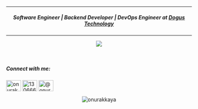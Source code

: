 <hr />
<h5 align="center">Software Engineer | Backend Developer | DevOps Engineer at <a href="http://www.d-teknoloji.com.tr/" target="_blank"><b>Dogus Technology</b></a></h5>
<hr />
<p align="center">
    <img src="https://s83vla.storage.yandex.net/rdisk/d884b1d033adb99dd727c1c26a6fa90218df8c9bb331557c3b2cc54a1fff209b/5f956847/qB4EOCfHg0zQlRbiRbcGj_xeX9S4Il8-2uUAdIXjb7w72rpM3rwH57qfsJ59weFUE5r4re9AxTXs3_5fWTMK0A==?uid=0&filename=github_bg_opt_320x480.gif&disposition=inline&hash=&limit=0&content_type=image%2Fgif&tknv=v2&owner_uid=157990024&fsize=1096050&hid=8555000de1091ad23e62053b6bba0b24&etag=5fde67d4a369d7ddcabe23a069d56810&media_type=image&rtoken=zGaiXr2P7HVv&force_default=no&ycrid=na-6cce099222bfa7a446327a7cf36ec45e-downloader10e&ts=5b27d86655fc0&s=f2e8e89aef342fd55da9569ab69e1639767a25833187487396d8e497b91c5779&pb=U2FsdGVkX1_d55fU_FLfJCzRmuu1fhnTomljvAsJqTl24em7DyMi9Ntz2nGEQNN_cuswS3XEgyRGKbMZH0PuO-dkfN9B_pLgM8MD9hsCvks"/>
</p>
<br/>
<p align="left">
<h5 align="left">Connect with me:</h5>
<a href="https://i.ytimg.com/vi/VZ6DTHK8wgQ/maxresdefault.jpg" alt="akkayaonur" height="30" width="40" /></a>
<a href="https://linkedin.com/in/onurakkaya" target="blank"><img align="center" src="https://cdn.jsdelivr.net/npm/simple-icons@3.0.1/icons/linkedin.svg" alt="onurakkaya" height="30" width="40" /></a>
<a href="https://stackoverflow.com/users/13066603" target="blank"><img align="center" src="https://cdn.jsdelivr.net/npm/simple-icons@3.0.1/icons/stackoverflow.svg" alt="13066603" height="30" width="40" /></a>
<a href="https://medium.com/@onurakkaya" target="blank"><img align="center" src="https://cdn.jsdelivr.net/npm/simple-icons@3.0.1/icons/medium.svg" alt="@onurakkaya" height="30" width="40" /></a>
</p>

<p align="center">
    <img src="https://github-readme-stats.vercel.app/api?username=onurakkaya&show_icons=true" alt="onurakkaya" />
</p>
